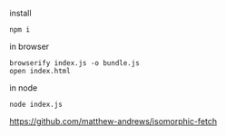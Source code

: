 install

    npm i

in browser

    browserify index.js -o bundle.js
    open index.html

in node

    node index.js

https://github.com/matthew-andrews/isomorphic-fetch